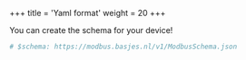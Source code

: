 +++
title = 'Yaml format'
weight = 20
+++

You can create the schema for your device!

```yaml
# $schema: https://modbus.basjes.nl/v1/ModbusSchema.json

```

